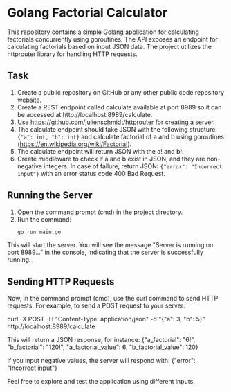 # Golang Factorial Calculator

This repository contains a simple Golang application for calculating factorials concurrently using goroutines. The API exposes an endpoint for calculating factorials based on input JSON data. The project utilizes the httprouter library for handling HTTP requests.

## Task

1. Create a public repository on GitHub or any other public code repository website.
2. Create a REST endpoint called calculate available at port 8989 so it can be accessed at http://localhost:8989/calculate.
3. Use https://github.com/julienschmidt/httprouter for creating a server.
4. The calculate endpoint should take JSON with the following structure: `{"a": int, "b": int}` and calculate factorial of a and b using goroutines (https://en.wikipedia.org/wiki/Factorial).
5. The calculate endpoint will return JSON with the a! and b!.
6. Create middleware to check if a and b exist in JSON, and they are non-negative integers. In case of failure, return JSON: `{"error": "Incorrect input"}` with an error status code 400 Bad Request.

## Running the Server

1. Open the command prompt (cmd) in the project directory.
2. Run the command:
   ```bash
   go run main.go

This will start the server. You will see the message "Server is running on port 8989..." in the console, indicating that the server is successfully running.

## Sending HTTP Requests

Now, in the command prompt (cmd), use the curl command to send HTTP requests. For example, to send a POST request to your server:

curl -X POST -H "Content-Type: application/json" -d "{\"a\": 3, \"b\": 5}" http://localhost:8989/calculate

This will return a JSON response, for instance:
{"a_factorial": "6!", "b_factorial": "120!", "a_factorial_value": 6, "b_factorial_value": 120}

If you input negative values, the server will respond with:
{"error": "Incorrect input"}

Feel free to explore and test the application using different inputs.



   
